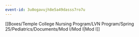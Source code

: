 ```yaml
---
event-id: 3u0ogavujh8e5a49dasss7ro7u
---
```

[[Boxes/Temple College Nursing Program/LVN Program/Spring 25/Pediatrics/Documents/Mod I/Mod I|Mod I]]
